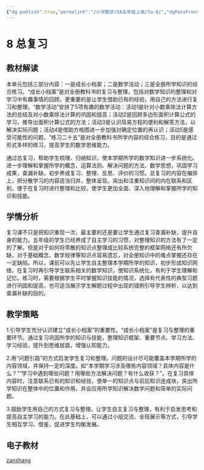 ```yaml
---
{"dg-publish":true,"permalink":"/小学数学/5A五年级上册/5a-8/","dgPassFrontmatter":true,"noteIcon":""}
---
```



# 8 总复习

## 教材解读

本单元包括三部分内容：一是成长小档案；二是数学活动；三是全册所学知识的综合练习。“成长小档案”是对全册教科书的复习与整理，包括对数学知识的整理和对学习中有趣事情的回顾，更重要的是让学生借助已有的经验，用自己的方法进行复习和整理。“数学活动”安排了5项有趣的数学活动：活动1是针对小数乘除法计算方法的总结及对小数乘除法计算的巩固和提高；活动2是回顾多边形面积计算公式的学习，推导出面积计算公式的方法；活动3是认识简易方程的便利和解答方法，以解决实际问题；活动4是借助方格图进一步加强对确定位置的再认识；活动5是感受可能性的问题。“练习二十五”是对全册教科书所学内容的综合练习，目的是通过形式多样的练习，提高学生的数学思维能力。

通过总复习，帮助学生梳理、归纳知识，使本学期所学的数学知识进一步系统化。进一步理解和掌握所学的概念、运算法则、解决问题的方法、数学思想，巩固学习成果，查漏补缺，初步养成复习、整理、反思、评价的习惯。总复习的内容在编排上，把分散学习的内容适当归并，整体呈现。突出和注重知识间的内在联系和区别，便于在复习时进行整理和比较，使学生更加全面、深入地理解和掌握所学的知识和技能。

## 学情分析

复习课不只是把知识重现一次，最主要的还是要让学生通过复习查漏补缺，提升自身的能力。五年级的学生已经养成了自主学习的习惯，对整理知识的方法有了一定的了解，但是对于如何将零散的知识点整理成比较系统完整的框架网络还有所欠缺，对于基础概念、数学规律等知识点容易遗忘，对全册知识中的难点掌握还存在一定缺陷。所以，课前可以先让学生自主整理本学期所学的知识，初步形成知识网络，在复习时再引导学生联系相关的数学知识，使知识系统化，有利于学生理解和记忆。练习时，需要根据学生平时掌握知识技能的情况，选择有代表性的典型习题进行巩固和提高，也可适当展示学生解题过程中出现的错例引导学生辨析，以达到查漏补缺的目的。

## 教学策略

1.引导学生充分认识建立“成长小档案”的重要性。“成长小档案”是复习与整理的重要环节。通过复习巩固所学的知识与技能，整理知识框架、重要节点、学习方法、学习经验，提升到思维层面，增强认知能力。

2.用“问题引路”的方式启发学生复习和整理。问题的设计尽可能覆盖本学期所学的内容领域，并保持一定的深度。如“本学期学习涉及哪些内容领域？具体内容是什么？”“学习中遇到哪些问题？用哪些方法解决问题？有什么收获？”。在复习具体内容时，注意联系已有的知识和经验，使单一的知识点与前后知识连成块，突出所学知识在整体中的位置和作用，并会应用所学知识解决数学问题和简单的实际问题。

3.鼓励学生用自己的方式复习与整理。让学生自主复习与整理，有利于启发思考和提高自主学习的能力。在此基础上，可以通过小组交流、全班展示等方式，引导学生相互学习、借鉴，促进学生均衡发展。

## 电子教材

<Epep grade="xxsx5a" :pep="1221001501141" :pages="109" :paged="115" ></Epep>

[zanshang](../res/zanshang.md ':include')